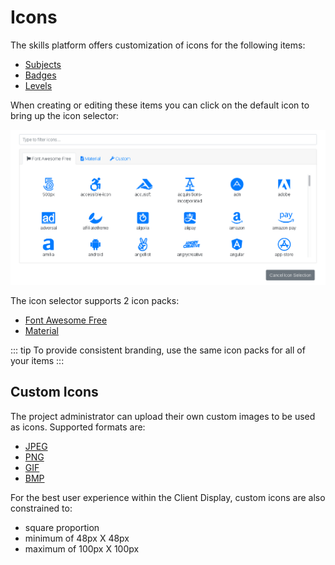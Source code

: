 # Icons

The skills platform offers customization of icons for the following items:

- [Subjects](/dashboard/user-guide/subjects.html)
- [Badges](/dashboard/user-guide/badges.html)
- [Levels](/dashboard/user-guide/levels.html)

When creating or editing these items you can click on the default icon to bring up the icon selector: 

![Select Icon Image](./screenshots/Screenshot_SelectIcon_2019-07-10.png)

The icon selector supports 2 icon packs: 

- [Font Awesome Free](https://fontawesome.com/)
- [Material](https://material.io/tools/icons) 

::: tip
To provide consistent branding, use the same icon packs for all of your items
:::

## Custom Icons

The project administrator can upload their own custom images to be used as icons. Supported formats are:

- [JPEG](https://en.wikipedia.org/wiki/JPEG)
- [PNG](https://en.wikipedia.org/wiki/Portable_Network_Graphics)
- [GIF](https://en.wikipedia.org/wiki/GIF)
- [BMP](https://en.wikipedia.org/wiki/BMP_file_format)

For the best user experience within the Client Display, custom icons are also constrained to:

- square proportion
- minimum of 48px X 48px
- maximum of 100px X 100px
